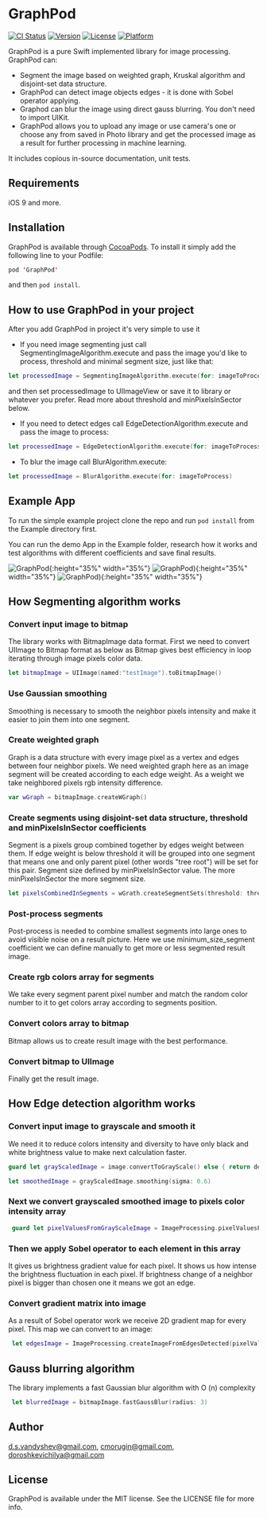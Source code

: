 # GraphPod

[![CI Status](https://img.shields.io/travis/d.s.vandyshev@gmail.com/GraphPod.svg?style=flat)](https://travis-ci.org/d.s.vandyshev@gmail.com/GraphPod)
[![Version](https://img.shields.io/cocoapods/v/GraphPod.svg?style=flat)](https://cocoapods.org/pods/GraphPod)
[![License](https://img.shields.io/cocoapods/l/GraphPod.svg?style=flat)](https://cocoapods.org/pods/GraphPod)
[![Platform](https://img.shields.io/cocoapods/p/GraphPod.svg?style=flat)](https://cocoapods.org/pods/GraphPod)

GraphPod is a pure Swift implemented library for image processing. GraphPod can:
 - Segment the image based on weighted graph, Kruskal algorithm and disjoint-set data structure.
 - GraphPod can detect image objects edges - it is done with Sobel operator applying. 
 - Graphod can blur the image using direct gauss blurring. You don't need to import UIKit.
 - GraphPod allows you to upload any image or use camera's one or choose any from saved in Photo library and get the processed image as a result for further processing in machine learning.

It includes copious in-source documentation, unit tests.

## Requirements

iOS 9 and more.

## Installation

GraphPod is available through [CocoaPods](https://cocoapods.org). To install
it simply add the following line to your Podfile:

```swift
pod 'GraphPod'
```
and then `pod install`.

## How to use GraphPod in your project
After you add GraphPod in project it's very simple to use it
- If you need image segmenting just call SegmentingImageAlgorithm.execute and pass the image you'd like to process, threshold and minimal segment size, just like that:

```swift
let processedImage = SegmentingImageAlgorithm.execute(for: imageToProcess, with: threshold, with: minPixelsInSector)
```
and then set processedImage to UIImageView or save it to library or whatever you prefer.
Read more about threshold and minPixelsInSector below.



- If you need to detect edges call EdgeDetectionAlgorithm.execute and pass the image to process:

```swift
let processedImage = EdgeDetectionAlgorithm.execute(for: imageToProcess)
```



- To blur the image call BlurAlgorithm.execute:

```swift
let processedImage = BlurAlgorithm.execute(for: imageToProcess)
```

## Example App

To run the simple example project clone the repo and run `pod install` from the Example directory first.

You can run the demo App in the Example folder, research how it works and test algorithms with different coefficients and save final results.

![GraphPod](https://github.com/SergeyMorugin/GraphPod/blob/feature/ms-opt-4/docs/imgs/app3b.png?raw=true){:height="35%" width="35%"}
![GraphPod](https://github.com/SergeyMorugin/GraphPod/blob/feature/ms-opt-4/docs/imgs/app4b.png?raw=true)){:height="35%" width="35%"}
![GraphPod](https://github.com/SergeyMorugin/GraphPod/blob/feature/ms-opt-4/docs/imgs/app5b.png?raw=true)){:height="35%" width="35%"}


## How Segmenting algorithm works

### Convert input image to bitmap

The library works with BitmapImage data format. First we need to convert UIImage to Bitmap format as below as Bitmap gives best efficiency in loop iterating through image pixels color data.

```swift
let bitmapImage = UIImage(named:"testImage").toBitmapImage()
```

### Use Gaussian smoothing

Smoothing is necessary to smooth the neighbor pixels intensity and make it easier to join them into one segment. 

### Create weighted graph

Graph is a data structure with every image pixel as a vertex and edges between four neighbor pixels. We need weighted graph here as an image segment will be created according to each edge weight. As a weight we take neighbored pixels rgb intensity difference.

```swift
var wGraph = bitmapImage.createWGraph()
```

### Create segments using disjoint-set data structure, threshold and minPixelsInSector coefficients

Segment is a pixels group combined together by edges weight between them. If edge weight is below threshold it will be grouped into one segment that means one and only parent pixel (other words "tree root") will be set for this pair. Segment size defined by minPixelsInSector value. The more minPixelsInSector the more segment size.

```swift
let pixelsCombinedInSegments = wGrath.createSegmentSets(threshold: threshold, minSize: minSize)
```

### Post-process segments

Post-process is needed to combine smallest segments into large ones to avoid visible noise on a result picture. Here we use minimum_size_segment coefficient we can define manually to get more or less segmented result image.

### Create rgb colors array for segments

We take every segment parent pixel number and match the random color number to it to get colors array according to segments position.

### Convert colors array to bitmap

Bitmap allows us to create result image with the best performance.

### Convert bitmap to UIImage

Finally get the result image.


## How Edge detection algorithm works

### Convert input image to grayscale and smooth it

We need it to reduce colors intensity and diversity to have only black and white brightness value to make next calculation faster.

```swift
guard let grayScaledImage = image.convertToGrayScale() else { return defaultImage}

let smoothedImage = grayScaledImage.smoothing(sigma: 0.6)
```

### Next we convert grayscaled smoothed image to pixels color intensity array

```swift
 guard let pixelValuesFromGrayScaleImage = ImageProcessing.pixelValuesFromGrayScaleImage(imageRef: smoothedImage?.cgImage) else { return defaultImage }
```
### Then we apply Sobel operator to each element in this array

It gives us brightness gradient value for each pixel. It shows us how intense the brightness fluctuation in each pixel. If brightness change of a neighbor pixel  is bigger than chosen one it means we got an edge.

### Convert gradient matrix into image

As a result of Sobel operator work we receive 2D gradient map for every pixel. This map we can convert to an image:
```swift
 let edgesImage = ImageProcessing.createImageFromEdgesDetected(pixelValues: featureMatrix, width: processedImageWidth, height: processedImageHeight)
```


## Gauss blurring algorithm

The library implements a fast Gaussian blur algorithm with O (n) complexity
```swift
 let blurredImage = bitmapImage.fastGaussBlur(radius: 3)
```


## Author

d.s.vandyshev@gmail.com, cmorugin@gmail.com, doroshkevichilya@gmail.com

## License

GraphPod is available under the MIT license. See the LICENSE file for more info.

